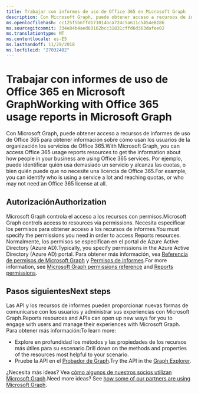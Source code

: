 ```yaml
---
title: Trabajar con informes de uso de Office 365 en Microsoft Graph
description: Con Microsoft Graph, puede obtener acceso a recursos de informes de uso de Office 365 para obtener información sobre cómo usan los usuarios de la organización los servicios de Office 365. Por ejemplo, puede identificar quién usa demasiado un servicio y alcanza las cuotas, o bien quién puede que no necesite una licencia de Office 365.
ms.openlocfilehash: cc125f5b6ffd171014bca724c5a611c5454e8186
ms.sourcegitcommit: 334e84b4aed63162bcc31831cffd6d363dafee02
ms.translationtype: MT
ms.contentlocale: es-ES
ms.lasthandoff: 11/29/2018
ms.locfileid: "27032402"
---
```

# <a name="working-with-office-365-usage-reports-in-microsoft-graph"></a><span data-ttu-id="959df-104">Trabajar con informes de uso de Office 365 en Microsoft Graph</span><span class="sxs-lookup"><span data-stu-id="959df-104">Working with Office 365 usage reports in Microsoft Graph</span></span>

<span data-ttu-id="959df-105">Con Microsoft Graph, puede obtener acceso a recursos de informes de uso de Office 365 para obtener información sobre cómo usan los usuarios de la organización los servicios de Office 365.</span><span class="sxs-lookup"><span data-stu-id="959df-105">With Microsoft Graph, you can access Office 365 usage reports resources to get the information about how people in your business are using Office 365 services.</span></span> <span data-ttu-id="959df-106">Por ejemplo, puede identificar quién usa demasiado un servicio y alcanza las cuotas, o bien quién puede que no necesite una licencia de Office 365.</span><span class="sxs-lookup"><span data-stu-id="959df-106">For example, you can identify who is using a service a lot and reaching quotas, or who may not need an Office 365 license at all.</span></span>

## <a name="authorization"></a><span data-ttu-id="959df-107">Autorización</span><span class="sxs-lookup"><span data-stu-id="959df-107">Authorization</span></span>

<span data-ttu-id="959df-108">Microsoft Graph controla el acceso a los recursos con permisos.</span><span class="sxs-lookup"><span data-stu-id="959df-108">Microsoft Graph controls access to resources via permissions.</span></span> <span data-ttu-id="959df-109">Necesita especificar los permisos para obtener acceso a los recursos de informes.</span><span class="sxs-lookup"><span data-stu-id="959df-109">You must specify the permissions you need in order to access Reports resources.</span></span> <span data-ttu-id="959df-110">Normalmente, los permisos se especifican en el portal de Azure Active Directory (Azure AD).</span><span class="sxs-lookup"><span data-stu-id="959df-110">Typically, you specify permissions in the Azure Active Directory (Azure AD) portal.</span></span> <span data-ttu-id="959df-111">Para obtener más información, vea [Referencia de permisos de Microsoft Graph](/graph/permissions-reference) y [Permisos de informes](/graph/permissions-reference#reports-permissions).</span><span class="sxs-lookup"><span data-stu-id="959df-111">For more information, see [Microsoft Graph permissions reference](/graph/permissions-reference) and [Reports permissions](/graph/permissions-reference#reports-permissions).</span></span>

## <a name="next-steps"></a><span data-ttu-id="959df-112">Pasos siguientes</span><span class="sxs-lookup"><span data-stu-id="959df-112">Next steps</span></span>

<span data-ttu-id="959df-113">Las API y los recursos de informes pueden proporcionar nuevas formas de comunicarse con los usuarios y administrar sus experiencias con Microsoft Graph.</span><span class="sxs-lookup"><span data-stu-id="959df-113">Reports resources and APIs can open up new ways for you to engage with users and manage their experiences with Microsoft Graph.</span></span> <span data-ttu-id="959df-114">Para obtener más información:</span><span class="sxs-lookup"><span data-stu-id="959df-114">To learn more:</span></span>

- <span data-ttu-id="959df-115">Explore en profundidad los métodos y las propiedades de los recursos más útiles para su escenario.</span><span class="sxs-lookup"><span data-stu-id="959df-115">Drill down on the methods and properties of the resources most helpful to your scenario.</span></span>
- <span data-ttu-id="959df-116">Pruebe la API en el [Probador de Graph](https://developer.microsoft.com/graph/graph-explorer).</span><span class="sxs-lookup"><span data-stu-id="959df-116">Try the API in the [Graph Explorer](https://developer.microsoft.com/graph/graph-explorer).</span></span>

<span data-ttu-id="959df-p105">¿Necesita más ideas? Vea [cómo algunos de nuestros socios utilizan Microsoft Graph](https://developer.microsoft.com/graph/graph/examples#partners).</span><span class="sxs-lookup"><span data-stu-id="959df-p105">Need more ideas? See [how some of our partners are using Microsoft Graph](https://developer.microsoft.com/graph/graph/examples#partners).</span></span>
